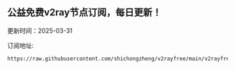 ## 公益免费v2ray节点订阅，每日更新！
更新时间：2025-03-31

订阅地址:
```
https://raw.githubusercontent.com/shichongzheng/v2rayfree/main/v2rayfree
```
